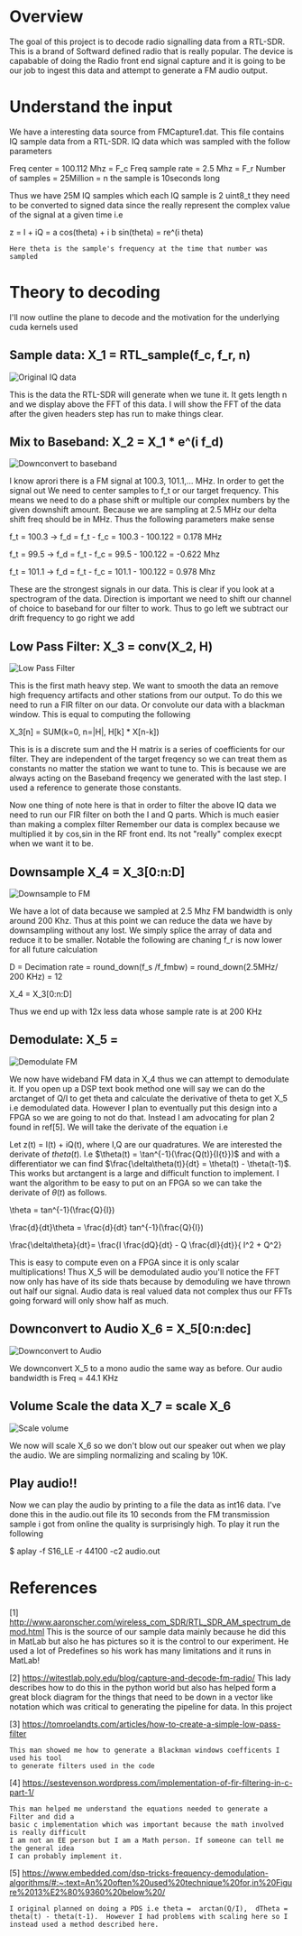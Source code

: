 # Overview 

The goal of this project is to decode radio signalling data from a RTL-SDR. This is a brand
of Softward defined radio that is really popular. The device is capabable of doing the 
Radio front end signal capture and it is going to be our job to ingest this data and attempt
to generate a FM audio output. 

# Understand the input

We have a interesting data source from FMCapture1.dat. This file contains IQ sample data
from a RTL-SDR. IQ data which was sampled with the follow parameters

Freq center = 100.112 Mhz  = F_c
Freq sample rate = 2.5 Mhz = F_r
Number of samples = 25Million = n     the sample is 10seconds long

Thus we have 25M IQ samples which each IQ sample is 2 uint8_t they need to be converted
to signed data since the really represent the complex value of the signal at a given time
i.e 

z = I + iQ = a cos(theta) + i b sin(theta) = re^(i theta)

    Here theta is the sample's frequency at the time that number was sampled

# Theory to decoding

I'll now outline the plane to decode and the motivation for the underlying cuda kernels used

## Sample data:  X_1 = RTL_sample(f_c, f_r, n) 
![Original IQ data](./data/fft_odata.png)

This is the data the RTL-SDR will generate when we tune it. It gets length n and we display
above the FFT of this data. I will show the FFT of the data after the given headers step
has run to make things clear.

## Mix to Baseband: X_2 = X_1 * e^(i f_d)   
![Downconvert to baseband](./data/fft_shiftdata.png)

I know aprori there is a FM signal at 100.3, 101.1,... MHz. In order to get the signal out
We need to center samples to f_t or our target frequency. This means we need to do a phase
shift or multiple our complex numbers by the given downshift amount. Because we are sampling
at 2.5 MHz our delta shift freq should be in MHz. 
 Thus the following parameters make sense

f_t = 100.3 ->  f_d = f_t - f_c  =  100.3 - 100.122 =  0.178 MHz 

f_t =  99.5 ->  f_d = f_t - f_c  =   99.5 - 100.122 = -0.622 Mhz

f_t = 101.1 ->  f_d = f_t - f_c  =  101.1 - 100.122 =  0.978 Mhz

These are the strongest signals in our data. This is clear if you look at a spectrogram of 
the data. Direction is important we need to shift our channel of choice to baseband for
our filter to work. Thus to go left we subtract our drift frequency to go right we add

## Low Pass Filter:  X_3 = conv(X_2, H)
![Low Pass Filter](./data/filter_data.png)

This is the first math heavy step. We want to smooth the data an remove high frequency
artifacts and other stations from our output. To do this we need to run a FIR filter on our
data. Or convolute our data with a blackman window. This is equal to computing the following

X_3[n] = SUM(k=0, n=|H|, H[k] * X[n-k])

This is is a discrete sum and the H matrix is a series of coefficients for our filter. They 
are independent of the target freqency so we can treat them as constants no matter the station
we want to tune to. This is because we are always acting on the Baseband freqency we generated
with the last step. I used a reference to generate those constants. 

Now one thing of note here is that in order to filter the above IQ data we need to run
our FIR filter on both the I and Q parts. Which is much easier than making a complex filter
Remember our data is complex because we multiplied it by cos,sin in the RF front end. Its not
"really" complex execpt when we want it to be. 

## Downsample  X_4 = X_3[0:n:D]
![Downsample to FM](./data/decimateComplex.png)

We have a lot of data because we sampled at 2.5 Mhz FM bandwidth is only around 200 Khz. Thus
at this point we can reduce the data we have by downsampling without any lost. We simply splice
the array of data and reduce it to be smaller. Notable the following are chaning f_r is now 
lower for all future calculation

D = Decimation rate = round_down(f_s /f_fmbw) =  round_down(2.5MHz/ 200 KHz) = 12

X_4 = X_3[0:n:D]

Thus we end up with 12x less data whose sample rate is at 200 KHz

## Demodulate:  X_5 = 
![Demodulate FM](./data/demodulated_real.png)

We now have wideband FM data in X_4 thus we can attempt to demodulate it. If you open
up a DSP text book method one will say we can do the arctanget of Q/I to get theta and
calculate the derivative of theta to get X_5 i.e demodulated data. However I plan to 
eventually put this design into a FPGA so we are going to not do that. Instead I am 
advocating for plan 2 found in ref[5]. We will take the derivate of the equation i.e

Let z(t) = I(t) + iQ(t), where I,Q are our quadratures.  We are interested the derivate of 
$theta(t)$. I.e  $\theta(t) = \tan^{-1}(\frac{Q(t)}{I{t}})$  and with a differentiator 
we can find $\frac{\delta\theta(t)}{dt} = \theta(t) - \theta(t-1)$.  This works but 
arctangent is a large and difficult function to implement. I want the algorithm to be 
easy to put on an FPGA so we can take the derivate of $\theta(t)$ as follows.

\theta = tan^{-1}(\frac{Q}{I}) 

\frac{d}{dt}\theta = \frac{d}{dt} tan^{-1}(\frac{Q}{I})

\frac{\delta\theta}{dt}=  \frac{I \frac{dQ}{dt}  - Q \frac{dI}{dt}}{ I^2  + Q^2} 

This is easy to compute even on a FPGA since it is only scalar multiplications! Thus X_5 
will be demodulated audio you'll notice the FFT now only has have of its side thats because
by demoduling we have thrown out half our signal. Audio data is real valued data not 
complex thus our FFTs going forward will only show half as much. 

## Downconvert to Audio X_6 = X_5[0:n:dec]
![Downconvert to Audio](./data/decimateReal.png)

We downconvert X_5 to a mono audio the same way as before. Our audio bandwidth 
is Freq = 44.1 KHz


## Volume Scale the data   X_7  = scale X_6 
![Scale volume](./data/VolumeScaleReal.png)

We now will scale X_6 so we don't blow out our speaker out when we play the audio. 
We are simpling normalizing and scaling by 10K.

## Play audio!!

Now we can play the audio by printing to a file the data as int16 data. I've done this
in the audio.out file its 10 seconds from the FM transmission sample i got from online
the quality is surprisingly high. To play it run the following

$ aplay -f S16_LE -r 44100 -c2 audio.out


# References 
[1] http://www.aaronscher.com/wireless_com_SDR/RTL_SDR_AM_spectrum_demod.html
    This is the source of our sample data mainly because he did this in MatLab
    but also he has pictures so it is the control to our experiment. He used a lot of
    Predefines so his work has many limitations and it runs in MatLab!

[2] https://witestlab.poly.edu/blog/capture-and-decode-fm-radio/
    This lady describes how to do this in the python world but also has helped form a 
    great block diagram for the things that need to be down in a vector like notation
    which was critical to generating the pipeline for data. In this project

[3] https://tomroelandts.com/articles/how-to-create-a-simple-low-pass-filter

    This man showed me how to generate a Blackman windows coefficents I used his tool
    to generate filters used in the code

[4] https://sestevenson.wordpress.com/implementation-of-fir-filtering-in-c-part-1/

    This man helped me understand the equations needed to generate a Filter and did a 
    basic c implementation which was important because the math involved is really difficult
    I am not an EE person but I am a Math person. If someone can tell me the general idea
    I can probably implement it. 

[5]  https://www.embedded.com/dsp-tricks-frequency-demodulation-algorithms/#:~:text=An%20often%20used%20technique%20for,in%20Figure%2013%E2%80%9360%20below%20/ 

    I original planned on doing a PDS i.e theta =  arctan(Q/I),  dTheta = theta(t) - theta(t-1).  However I had problems with scaling here so I instead used a method described here.
